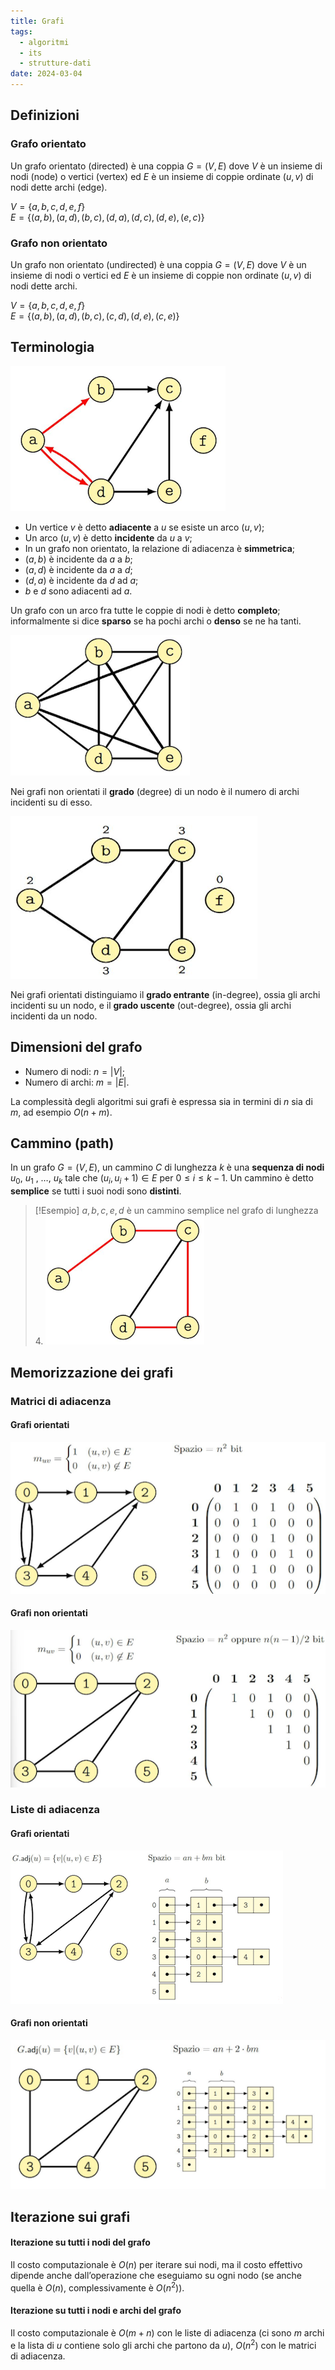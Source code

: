 ```yaml
---
title: Grafi
tags:
  - algoritmi
  - its
  - strutture-dati
date: 2024-03-04
---
```

## Definizioni

### Grafo orientato

Un grafo orientato (directed) è una coppia $G = (V, E)$ dove $V$ è un insieme di nodi (node) o vertici (vertex) ed $E$ è un insieme di coppie ordinate $(u, v)$ di nodi dette archi (edge).

$V = \{a, b, c, d, e, f\}$<br>
$E = \{(a, b), (a, d), (b, c), (d, a), (d, c), (d, e), (e, c)\}$

### Grafo non orientato

Un grafo non orientato (undirected) è una coppia $G = (V, E)$ dove $V$ è un insieme di nodi o vertici ed $E$ è un insieme di coppie non ordinate $(u,v)$ di nodi dette archi.

$V = \{a, b, c, d, e, f\}$<br>
$E = \{(a, b), (a, d), (b, c), (c, d), (d, e), (c, e)\}$

## Terminologia

![graph](../../../../assets/graphs/graph.png)

- Un vertice $v$ è detto **adiacente** a $u$ se esiste un arco $(u, v)$;
- Un arco $(u, v)$ è detto **incidente** da $u$ a $v$;
- In un grafo non orientato, la relazione di adiacenza è **simmetrica**;
- $(a, b)$ è incidente da $a$ a $b$;
- $(a, d)$ è incidente da $a$ a $d$;
- $(d, a)$ è incidente da $d$ ad $a$;
- $b$ e $d$ sono adiacenti ad $a$.

Un grafo con un arco fra tutte le coppie di nodi è detto **completo**; informalmente si dice **sparso** se ha pochi archi o **denso** se ne ha tanti.

![complete-graph](../../../../assets/graphs/complete-graph.png)

Nei grafi non orientati il **grado** (degree) di un nodo è il numero di archi incidenti su di esso.

![graph-degree](../../../../assets/graphs/graph-degree.png)

Nei grafi orientati distinguiamo il **grado entrante** (in-degree), ossia gli archi incidenti su un nodo, e il **grado uscente** (out-degree), ossia gli archi incidenti da un nodo.

## Dimensioni del grafo

- Numero di nodi: $n = |V|$;
- Numero di archi: $m = |E|$.

La complessità degli algoritmi sui grafi è espressa sia in termini di $n$ sia di $m$, ad esempio $O(n+m)$.

## Cammino (path)

In un grafo $G = (V, E)$, un cammino $C$ di lunghezza $k$ è una **sequenza di nodi** $u_0$, $u_1$ , …, $u_k$ tale che $(u_i, u_i+1) ∈ E$ per $0 ≤ i ≤ k−1$. Un cammino è detto **semplice** se tutti i suoi nodi sono **distinti**.

>[!Esempio]
>${a, b, c, e, d}$ è un cammino semplice nel grafo di lunghezza 4.
>![graph-path](../../../../assets/graphs/graph-path.png)

## Memorizzazione dei grafi

### Matrici di adiacenza

#### Grafi orientati

![adj-matrix](../../../../assets/graphs/adj-matrix.png)

#### Grafi non orientati

![adj-matrix-not-oriented](../../../../assets/graphs/adj-matrix-not-oriented.png)

### Liste di adiacenza

#### Grafi orientati

![adj-list](../../../../assets/graphs/adj-list.png)

#### Grafi non orientati

![adj-list-not-oriented](../../../../assets/graphs/adj-list-not-oriented.png)

## Iterazione sui grafi

#### Iterazione su tutti i nodi del grafo

Il costo computazionale è $O(n)$ per iterare sui nodi, ma il costo effettivo dipende anche dall’operazione che eseguiamo su ogni nodo (se anche quella è $O(n)$, complessivamente è $O(n^2)$).

#### Iterazione su tutti i nodi e archi del grafo

Il costo computazionale è $O(m+n)$ con le liste di adiacenza (ci sono $m$ archi e la lista di $u$ contiene solo gli archi che partono da $u$), $O(n^2)$ con le matrici di adiacenza.
